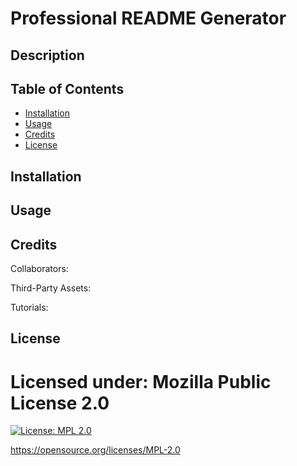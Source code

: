 # Professional README Generator

## Description

<desc>

## Table of Contents

- [Installation](#installation)
- [Usage](#usage)
- [Credits](#credits)
- [License](#license)

## Installation

<steps>

## Usage

<inst>

## Credits

Collaborators: <col>

Third-Party Assets: <assets>

Tutorials: <tutorials>

## License

# Licensed under: Mozilla Public License 2.0

[![License: MPL 2.0](https://img.shields.io/badge/License-MPL_2.0-brightgreen.svg)](https://opensource.org/licenses/MPL-2.0)

https://opensource.org/licenses/MPL-2.0
